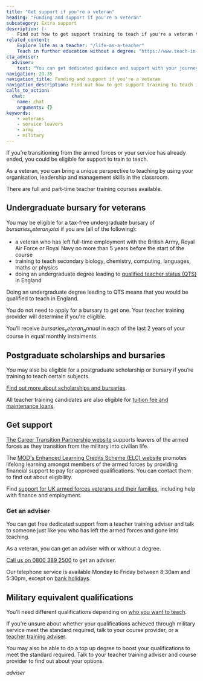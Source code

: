 ```yaml
---
title: "Get support if you're a veteran"
heading: "Funding and support if you're a veteran"
subcategory: Extra support
description: |-
    Find out how to get support training to teach if you're a veteran transitioning from or you've already left the armed forces.
related_content:
    Explore life as a teacher: "/life-as-a-teacher"
    Teach in further education without a degree: "https://www.teach-in-further-education.campaign.gov.uk/"
cta_adviser:
  adviser:
    text: "You can get dedicated guidance and support with your journey into teacher training from one of our veteran teacher training advisers. Chat by phone, text or email, as little or as often as you need."
navigation: 20.35
navigation_title: Funding and support if you're a veteran
navigation_description: Find out how to get support training to teach if you're a veteran transitioning from or you've already left the armed forces.
calls_to_action:
  chat:
    name: chat
    arguments: {}
keywords:
    - veterans
    - service leavers
    - army
    - military
---
```


If you’re transitioning from the armed forces or your service has already ended, you could be eligible for support to train to teach.

As a veteran, you can bring a unique perspective to teaching by using your organisation, leadership and management skills in the classroom.

There are full and part-time teacher training courses available.

## Undergraduate bursary for veterans

You may be eligible for a tax-free undergraduate bursary of $bursaries_veteran_total$ if you are (all of the following):

* a veteran who has left full-time employment with the British Army, Royal Air Force or Royal Navy no more than 5 years before the start of the course
* training to teach secondary biology, chemistry, computing, languages, maths or physics
* doing an undergraduate degree leading to [qualified teacher status (QTS)](/train-to-be-a-teacher/what-is-qts) in England

Doing an undergraduate degree leading to QTS means that you would be qualified to teach in England.

You do not need to apply for a bursary to get one. Your teacher training provider will determine if you're eligible.

You’ll receive $bursaries_veteran_annual$ in each of the last 2 years of your course in equal monthly instalments.

## Postgraduate scholarships and bursaries

You may also be eligible for a postgraduate scholarship or bursary if you’re training to teach certain subjects.

[Find out more about scholarships and bursaries](/funding-and-support/scholarships-and-bursaries).

All teacher training candidates are also eligible for [tuition fee and maintenance loans](/funding-and-support/tuition-fee-and-maintenance-loans).

## Get support

[The Career Transition Partnership website](https://www.ctp.org.uk/) supports leavers of the armed forces as they transition from the military into civilian life.

The [MOD's Enhanced Learning Credits Scheme (ELC) website](https://www.enhancedlearningcredits.com/) promotes lifelong learning amongst members of the armed forces by providing financial support to pay for approved qualifications. You can contact them to find out about eligibility.

Find [support for UK armed forces veterans and their families](https://www.gov.uk/government/collections/find-support-for-veterans-and-their-families), including help with finance and employment.

### Get an adviser

You can get free dedicated support from a teacher training adviser and talk to someone just like you who has left the armed forces and gone into teaching.

As a veteran, you can get an adviser with or without a degree.

[Call us on 0800 389 2500](tel:08003892500) to get an adviser.

Our telephone service is available Monday to Friday between 8:30am and 5:30pm, except on [bank holidays](https://www.gov.uk/bank-holidays).

## Military equivalent qualifications

You’ll need different qualifications depending on [who you want to teach](/life-as-a-teacher/age-groups-and-specialisms/age-groups-you-could-teach).

If you’re unsure about whether your qualifications achieved through military service meet the standard required, talk to your course provider, or a [teacher training adviser](/teacher-training-advisers).

You may also be able to do a top up degree to boost your qualifications to meet the standard required. Talk to your teacher training adviser and course provider to find out about your options.

$adviser$